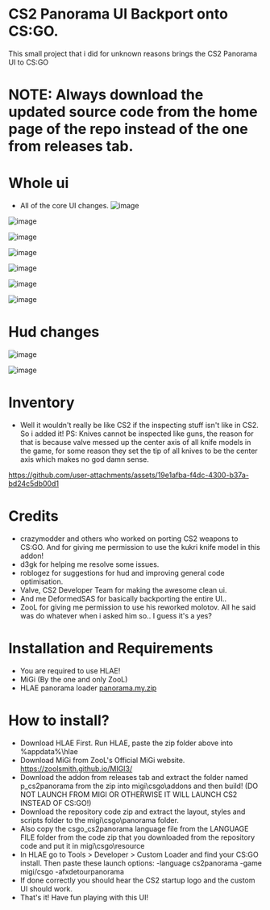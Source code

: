 
# CS2 Panorama UI Backport onto CS:GO.
This small project that i did for unknown reasons brings the CS2 Panorama UI to CS:GO
# NOTE: Always download the updated source code from the home page of the repo instead of the one from releases tab. 

# Whole ui
- All of the core UI changes.
![image](https://github.com/user-attachments/assets/9293bc77-9c86-4671-b851-b92729d6c738)

![image](https://github.com/user-attachments/assets/06f257ff-0b8e-438a-8429-c48b27a7331d)

![image](https://github.com/user-attachments/assets/1297d2e6-7561-4ac0-8214-8b81cf060fe4)

![image](https://github.com/user-attachments/assets/49d95e87-3d8f-4eca-ad22-d1d4ffa34c05)

![image](https://github.com/user-attachments/assets/f5ac7586-f744-4b13-8f76-b1e91d3bfab4)

![image](https://github.com/user-attachments/assets/077edcf3-f314-4ebe-baa1-fc57f5e46477)

![image](https://github.com/user-attachments/assets/c5e6b540-e018-4e38-a9cf-5ed04463cf77)


# Hud changes
![image](https://github.com/user-attachments/assets/410a03c8-ed3c-4183-ad20-355db112ff17)

![image](https://github.com/user-attachments/assets/73a93f41-716a-475e-8c21-58fce38b3754)

# Inventory
- Well it wouldn't really be like CS2 if the inspecting stuff isn't like in CS2. So i added it! PS: Knives cannot be inspected like guns, the reason for that is because valve messed up the center axis of all knife models in the game, for some reason they set the tip of all knives to be the center axis which makes no god damn sense.

https://github.com/user-attachments/assets/19e1afba-f4dc-4300-b37a-bd24c5db00d1

# Credits
- crazymodder and others who worked on porting CS2 weapons to CS:GO. And for giving me permission to use the kukri knife model in this addon!
- d3gk for helping me resolve some issues.
- roblogez for suggestions for hud and improving general code optimisation.
- Valve, CS2 Developer Team for making the awesome clean ui.
- And me DeformedSAS for basically backporting the entire UI..
- ZooL for giving me permission to use his reworked molotov. All he said was do whatever when i asked him so.. I guess it's a yes?

# Installation and Requirements
- You are required to use HLAE!
- MiGi (By the one and only ZooL)
- HLAE panorama loader [panorama.my.zip](https://github.com/user-attachments/files/17939965/panorama.my.zip)

# How to install?
- Download HLAE First. Run HLAE, paste the zip folder above into %appdata%\hlae
- Download MiGi from ZooL's Official MiGi website. https://zoolsmith.github.io/MIGI3/
- Download the addon from releases tab and extract the folder named p_cs2panorama from the zip into migi\csgo\addons and then build! (DO NOT LAUNCH FROM MIGI OR OTHERWISE IT WILL LAUNCH CS2 INSTEAD OF CS:GO!)
- Download the repository code zip and extract the layout, styles and scripts folder to the migi\csgo\panorama folder.
- Also copy the csgo_cs2panorama language file from the LANGUAGE FILE folder from the code zip that you downloaded from the repository code and put it in migi\csgo\resource
- In HLAE go to Tools > Developer > Custom Loader and find your CS:GO install. Then paste these launch options: -language cs2panorama -game migi/csgo -afxdetourpanorama
- If done correctly you should hear the CS2 startup logo and the custom UI should work.
- That's it! Have fun playing with this UI!
